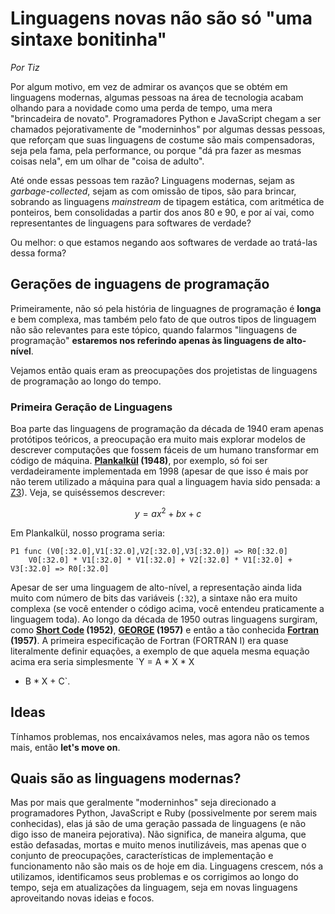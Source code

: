 Linguagens novas não são só "uma sintaxe bonitinha"
===================================================

_Por Tiz_

Por algum motivo, em vez de admirar os avanços que se obtém em linguagens
modernas, algumas pessoas na área de tecnologia acabam olhando para a novidade
como uma perda de tempo, uma mera "brincadeira de novato". Programadores Python
e JavaScript chegam a ser chamados pejorativamente de "moderninhos" por algumas
dessas pessoas, que reforçam que suas linguagens de costume são mais
compensadoras, seja pela fama, pela performance, ou porque "dá pra fazer as
mesmas coisas nela", em um olhar de "coisa de adulto".

Até onde essas pessoas tem razão? Linguagens modernas, sejam as
_garbage-collected_, sejam as com omissão de tipos, são para brincar, sobrando
as linguagens _mainstream_ de tipagem estática, com aritmética de ponteiros,
bem consolidadas a partir dos anos 80 e 90, e por aí vai, como representantes
de linguagens para softwares de verdade?

Ou melhor: o que estamos negando aos softwares de verdade ao tratá-las dessa
forma?

Gerações de inguagens de programação
------------------------------------

Primeiramente, não só pela história de linguagnes de programação é **longa** e
bem complexa, mas também pelo fato de que outros tipos de linguagem não são
relevantes para este tópico, quando falarmos "linguagens de programação"
**estaremos nos referindo apenas às linguagens de alto-nível**.

Vejamos então quais eram as preocupações dos projetistas de linguagens de
programação ao longo do tempo.

### Primeira Geração de Linguagens

Boa parte das linguagens de programação da década de 1940 eram apenas
protótipos teóricos, a preocupação era muito mais explorar modelos de descrever
computações que fossem fáceis de um humano transformar em código de máquina.
**[Plankalkül](https://en.wikipedia.org/wiki/Plankalk%C3%BCl) (1948)**, por
exemplo, só foi ser verdadeiramente implementada em 1998 (apesar de que isso é
mais por não terem utilizado a máquina para qual a linguagem havia sido
pensada: a [Z3](https://en.wikipedia.org/wiki/Z3_(computer))). Veja, se
quiséssemos descrever:

  $$y = ax^{2} + bx + c$$

Em Plankalkül, nosso programa seria:

```plankalkul
P1 func (V0[:32.0],V1[:32.0],V2[:32.0],V3[:32.0]) => R0[:32.0]
    V0[:32.0] * V1[:32.0] * V1[:32.0] + V2[:32.0] * V1[:32.0] + V3[:32.0] => R0[:32.0]
```

Apesar de ser uma linguagem de alto-nível, a representação ainda lida muito com
número de bits das variáveis (`:32`), a sintaxe não era muito complexa (se você
entender o código acima, você entendeu praticamente a linguagem toda). Ao longo
da década de 1950 outras linguagens surgiram, como **[Short
Code](https://en.wikipedia.org/wiki/Short_Code_(computer_language)) (1952)**,
**[GEORGE](https://en.wikipedia.org/wiki/GEORGE_(programming_language))
(1957)** e então a tão conhecida
**[Fortran](https://en.wikipedia.org/wiki/Fortran) (1957)**. A primeira
especificação de Fortran (FORTRAN I) era quase literalmente definir equações, a
exemplo de que aquela mesma equação acima era seria simplesmente `Y = A * X * X
+ B * X + C`.


Ideas
-----

Tínhamos problemas, nos encaixávamos neles, mas agora não os temos mais, então
**let's move on**.

Quais são as linguagens modernas?
---------------------------------

Mas por mais que geralmente "moderninhos" seja direcionado a programadores
Python, JavaScript e Ruby (possivelmente por serem mais conhecidas), elas já
são de uma geração passada de linguagens (e não digo isso de maneira
pejorativa). Não significa, de maneira alguma, que estão defasadas, mortas e
muito menos inutilizáveis, mas apenas que o conjunto de preocupações,
características de implementação e funcionamento não são mais os de hoje em
dia. Linguagens crescem, nós a utilizamos, identificamos seus problemas e os
corrigimos ao longo do tempo, seja em atualizações da linguagem, seja em novas
linguagens aproveitando novas ideias e focos.

